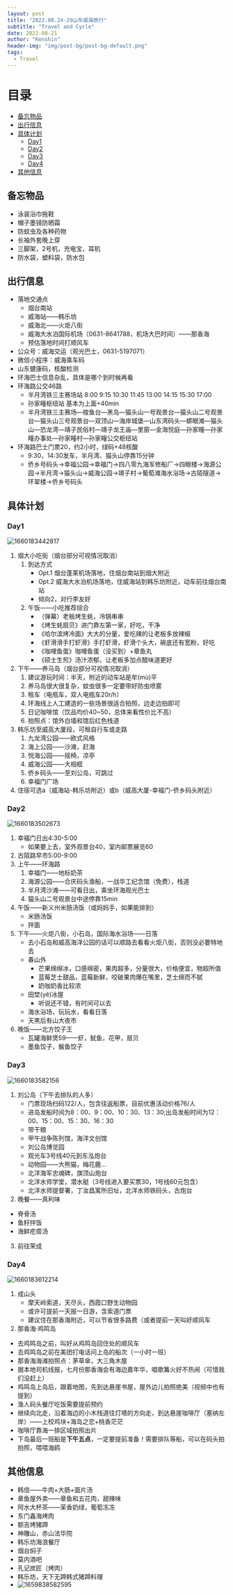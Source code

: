```yaml
---
layout: post
title: "2022.08.24-29山东威海旅行"
subtitle: "Travel and Cycle"
date: 2022-08-21
author: "Kenshin"
header-img: "img/post-bg/post-bg-default.png"
tags:
  - Travel
---
```


# 目录

- [备忘物品](#备忘物品)
- [出行信息](#出行信息)
- [具体计划](#具体计划)
  - [Day1](#day1)
  - [Day2](#day2)
  - [Day3](#day3)
  - [Day4](#day4)
- [其他信息](#其他信息)

## 备忘物品

- 泳装浴巾拖鞋
- 帽子墨镜防晒霜
- 防蚊虫及各种药物
- 长袖外套晚上穿
- 三脚架，2号机，充电宝，耳机
- 防水袋，塑料袋，防水包

## 出行信息

- 落地交通点
  - 烟台南站
  - 威海站——韩乐坊
  - 威海北——火炬八街
  - 威海大水泊国际机场（0631-8641788，机场大巴时间）——那香海
  - 预估落地时间打顺风车
- 公众号：威海交运（观光巴士，0631-5197071）
- 微信小程序：威海乘车码
- 山东健康码，核酸检测
- 环海巴士信息杂乱，具体是哪个到时候再看
- 环海路公交46路
  - 半月湾铁三主赛场站 8:00 9:15 10:30 11:45 13:00 14:15 15:30 17:00
  - 孙家疃枢纽站 基本为上面+40min
  - 半月湾铁三主赛场—梭鱼台—黑岛—猫头山一号观景台—猫头山二号观景台—猫头山三号观景台—双顶山—海岸城堡—山东湾码头—蟒眼滩—猫头山—恐龙湾—靖子民俗村—靖子龙王庙—里窑—金海悦庭—孙家疃—孙家疃办事处—孙家疃村—孙家疃公交枢纽站
- 环海路巴士门票20，约2小时，绿码+48核酸
  - 9:30，14:30发车，半月湾、猫头山停靠15分钟
  - 侨乡号码头→幸福公园→幸福门→四八零九海军修船厂→四眼楼→海源公园→半月湾→猫头山→威海公园→靖子村→葡萄滩海水浴场→古陌隧道→环翠楼→侨乡号码头

## 具体计划

### Day1
![1660183442817](/img/in-post/travel/2022-08-21-weihai/1660183442817.png)
1. 烟大小吃街（烟台部分可视情况取消）
   1. 到达方式
      - Opt.1 烟台蓬莱机场落地，住烟台南站到烟大附近
      - Opt.2 威海大水泊机场落地，住威海站到韩乐坊附近，动车前往烟台南站
      - 倾向2，对行李友好
   2. 午饭——小吃推荐综合
      - （弹幕）老板烤生蚝，冷锅串串
      - 《烤生蚝扇贝》进门靠左第一家，好吃，干净
      - 《哈尔滨烤冷面》大大的分量，爱吃辣的让老板多放辣椒
      - 《虾滑滑手打虾滑》手打虾滑，虾滑个头大，碗底还有宽粉，好吃
      - 《咖哩鱼蛋》咖哩鱼蛋（没买到）+章鱼丸
      - 《硕士生煎》汤汁浓郁，让老板多加点醋味道更好
2. 下午——养马岛（烟台部分可视情况取消）
   1. 建议游玩时间：半天，附近的动车站是牟(mù)平
   2. 养马岛很大很复杂，蚊虫很多一定要带好防虫喷雾
   3. 租车（电瓶车，双人电瓶车20r/h）
   4. 环海线上人工建造的一些场景很适合拍照，边走边拍即可
   5. 日记咖啡馆（饮品均价40~50，总体来看性价比不高）
   6. 拍照点：馆外白墙和馆后红色栈道
3. 韩乐坊至威高大厦段，可租自行车或走路
   1. 九龙湾公园——欧式风格
   2. 海上公园——沙滩，赶海
   3. 悦海公园——摇椅，凉亭
   4. 威海公园——大相框
   5. 侨乡码头——至刘公岛，可跳过
   6. 幸福门广场
4. 住宿可选a（威海站-韩乐坊附近）或b（威高大厦-幸福门-侨乡码头附近）

### Day2
![1660183502673](/img/in-post/travel/2022-08-21-weihai/1660183502673.png)
1. 幸福门日出4:30-5:00
   - 如果要上去，室外观景台40，室内邮票展览60
2. 古陌路早市5:00-9:00
3. 上午——环海路
   1. 幸福门——地标奶茶
   2. 海源公园——合庆码头渔船，一战华工纪念馆（免费），栈道
   3. 半月湾沙滩——可看日出，乘坐环海观光巴士
   4. 猫头山二号观景台中途停靠15min
4. 午饭——新义州米肠汤饭（或妈妈手，如果能排到）
   - 米肠汤饭
   - 拌面
5. 下午——火炬八街，小石岛，国际海水浴场——日落
   - 去小石岛和威高海洋公园的话可以顺路去看看火炬八街，否则没必要特地去
   - 春山外
     - 芒果绵绵冰，口感绵密，果肉超多，分量很大，价格便宜，物超所值
     - 蓝莓芝士甜品，蓝莓新鲜，咬破果肉爆在嘴里，芝士绵而不腻
     - 奶咖奶香比较浓
   - 田埜(yě)冰屋
     - 听说还不错，有时间可以去
   - 海水浴场，玩玩水，看看日落
   - 天黑后有山大夜市
6. 晚饭——北方饺子王
   - 瓦罐海鲜煲59——虾，鱿鱼，花甲，扇贝
   - 墨鱼饺子，鲅鱼饺子


### Day3
![1660183582156](/img/in-post/travel/2022-08-21-weihai/1660183582156.png)
1. 刘公岛（下午去排队的人多）
   - 门票现场扫码122/人，包含往返船票，目前优惠活动价格76/人
   - 进岛发船时间为8：00、9：00、10：30、13：30;出岛发船时间为12：00、15：00、15：30、16：30
   - 带干粮
   - 甲午战争陈列馆，海洋文创馆
   - 刘公岛博览园
   - 观光车3号线40元到东泓炮台
   - 动物园——大熊猫，梅花鹿...
   - 北洋海军忠魂碑，旗顶山炮台
   - 北洋水师学堂，潜水艇（3号线进入要买票30，1号线60元包含）
   - 北洋水师提督署，丁汝昌寓所旧址，北洋水师铁码头，古炮台
2. 晚餐——真利味
  - 脊骨汤
  - 鱼籽拌饭
  - 海鲜疙瘩汤
3. 前往荣成
   
### Day4
![1660183612214](/img/in-post/travel/2022-08-21-weihai/1660183612214.png)
1. 成山头
   - 摩天岭索道，天尽头，西霞口野生动物园
   - 或许可提前一天报一日游，含索道门票
   - 建议住在那香海附近，可以节省很多路费（或者提前一天叫好顺风车
2. 那香海·鸡鸣岛
  - 去鸡鸣岛之前，叫好从鸡鸣岛回住处的顺风车
  - 去鸡鸣岛之前在美团打电话问上岛的船次（一小时一班）
  - 那香海海滩拍照点：茅草傘，大三角木屋
  - 据本地司机线报，七月份那香海会有海边嘉年华，唱歌篝火好不热闹（可惜我们没赶上）
  - 鸡鸣岛上岛后，跟着地图，先到达悬崖书屋，屋外边儿拍照绝美（视频中也有提到）
  - 渔人码头餐厅吃饭需要提前预约
  - 继续向北走，沿着海边的小木栈道往灯塔的方向走，到达悬崖咖啡厅（塞纳左岸）——上校鸡块+海岛之恋+桃香茫茫
  - 咖啡厅靠海一排区域拍照出片
  - 下岛最后一班船是**下午五点**，一定要提前准备！需要排队等船，可以在码头拍拍照，喂喂海鸥




## 其他信息

- 韩信——牛肉+大肠+面片汤
- 章鱼屋外卖——章鱼和五花肉，甜辣味
- 阿水大杯茶——茉香奶绿，葡萄冻冻
- 东门鑫海烤肉
- 额吉烤猪蹄
- 神雕山，赤山法华院
- 韩乐坊海浪餐厅
- 烟台焖子
- 莫内酒吧
- 孔记炭匠（烤肉）
- 韩乐坊，天下无蹄韩式猪蹄料理
- ![1659838582595](/img/in-post/travel/2022-08-21-weihai/1659838582595.png)

